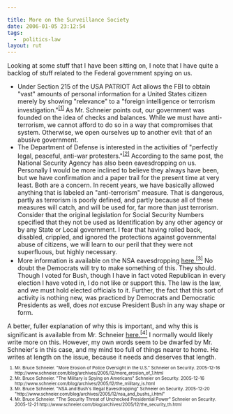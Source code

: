 ```yaml
---

title: More on the Surveillance Society
date: 2006-01-05 23:12:54
tags:
  -  politics-law
layout: rut
---
```


Looking at some stuff that I have been sitting on, I note that I have quite a backlog of stuff related to the Federal government spying on us.
<ul>
	<li>Under Section 215 of the USA PATRIOT Act allows the FBI to obtain "vast" amounts of personal information for a United States citizen merely by showing "relevance" to a "foreign intelligence or terrorism investigation."<sup><a title="More Erosion of Police Oversight in the U.S." href="http://www.schneier.com/blog/archives/2005/12/more_erosion_of_1.html">[1]</a></sup> As Mr. Schneier points out, our government was founded on the idea of checks and balances. While we must have anti-terrorism, we cannot afford to do so in a way that compromises that system. Otherwise, we open ourselves up to another evil: that of an abusive government.</li>
	<li>The Department of Defense is interested in the activities of "perfectly legal, peaceful, anti-war protesters."<sup><a title="The Military is Spying on Americans" href="http://www.schneier.com/blog/archives/2005/12/the_military_is.html">[2]</a></sup> According to the same post, the National Security Agency has also been eavesdropping on us. Personally I would be more inclined to believe they always have been, but we have confirmation and a paper trail for the present time at very least. Both are a concern. In recent years, we have basically allowed anything that is labeled an "anti-terrorism" measure. That is dangerous, partly as terrorism is poorly defined, and partly because all of these measures will catch, and will be used for, far more than just terrorism. Consider that the original legislation for Social Security Numbers specified that they not be used as Identification by any other agency or by any State or Local government. I fear that having rolled back, disabled, crippled, and ignored the protections against governmental abuse of citizens, we will learn to our peril that they were not superfluous, but highly necessary.</li>
	<li>More information is available on the NSA eavesdropping <a title="NSA and Bush's Illegal Eavesdropping" href="http://www.schneier.com/blog/archives/2005/12/nsa_and_bushs_i.html">here.<sup>[3]</sup></a> No doubt the Democrats will try to make something of this. They should. Though I voted for Bush, though I have in fact voted Republican in every election I have voted in, I do not like or support this. The law is the law, and we must hold elected officials to it. Further, the fact that this sort of activity is nothing new, was practiced by Democrats and Democratic Presidents as well, does <em>not</em> excuse President Bush in any way shape or form.</li>
</ul>
A better, fuller explanation of why this is important, and why this is significant is available from Mr. Schneier <a title="The Security Threat of Unchecked Presidential Power" href="http://www.schneier.com/blog/archives/2005/12/the_security_th.html">here.<sup>[4]</sup></a> I normally would likely write more on this. However, my own words seem to be dwarfed by Mr. Schneier's in this case, and my mind too full of things nearer to home. He writes at length on the issue, because it needs and deserves that length.

<font size="-2">
<ol>
	<li><font size="-2">Mr. Bruce Schneier. "More Erosion of Police Oversight in the U.S." Schneier on Security. 2005-12-16 http://www.schneier.com/blog/archives/2005/12/more_erosion_of_1.html</font></li>
	<li><font size="-2">Mr. Bruce Schneier. "The Military is Spying on Americans" Schneier on Security. 2005-12-16 http://www.schneier.com/blog/archives/2005/12/the_military_is.html</font></li>
	<li><font size="-2"> Mr. Bruce Schneier. "NSA and Bush's Illegal Eavesdropping" Schneier on Security. 2005-12-20 "http://www.schneier.com/blog/archives/2005/12/nsa_and_bushs_i.html"</font></li>
	<li><font size="-2">Mr. Bruce Schneier. "The Security Threat of Unchecked Presidential Power" Schneier on Security. 2005-12-21 http://www.schneier.com/blog/archives/2005/12/the_security_th.html </font></li>
</ol>
</font>

